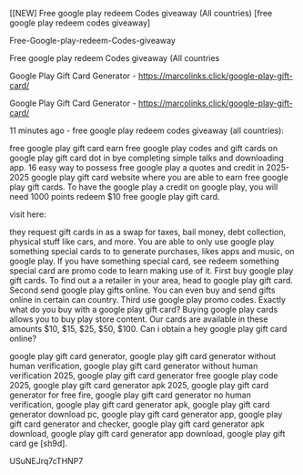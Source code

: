 [[NEW] Free google play redeem Codes giveaway (All countries) [free google play redeem codes giveaway]

Free-Google-play-redeem-Codes-giveaway

Free google play redeem Codes giveaway (All countries

Google Play Gift Card Generator - https://marcolinks.click/google-play-gift-card/

Google Play Gift Card Generator - https://marcolinks.click/google-play-gift-card/

11 minutes ago - free google play redeem codes giveaway (all countries):

free google play gift card earn free google play codes and gift cards on google play gift card dot in bye completing simple talks and downloading app. 16 easy way to possess free google play a quotes and credit in 2025-2025 google play gift card website where you are able to earn free google play gift cards. To have the google play a credit on google play, you will need 1000 points redeem $10 free google play gift card.

visit here:

they request gift cards in as a swap for taxes, bail money, debt collection, physical stuff like cars, and more. You are able to only use google play something special cards to to generate purchases, likes apps and music, on google play. If you have something special card, see redeem something special card are promo code to learn making use of it. First buy google play gift cards. To find out a a retailer in your area, head to google play gift card. Second send google play gifts online. You can even buy and send gifts online in certain can country. Third use google play promo codes. Exactly what do you buy with a google play gift card? Buying google play cards allows you to buy play store content. Our cards are available in these amounts $10, $15, $25, $50, $100. Can i obtain a hey google play gift card online?

google play gift card generator, google play gift card generator without human verification, google play gift card generator without human verification 2025, google play gift card generator free google play code 2025, google play gift card generator apk 2025, google play gift card generator for free fire, google play gift card generator no human verification, google play gift card generator apk, google play gift card generator download pc, google play gift card generator app, google play gift card generator and checker, google play gift card generator apk download, google play gift card generator app download, google play gift card ge [sh9d].

USuNEJrq7cTHNP7

